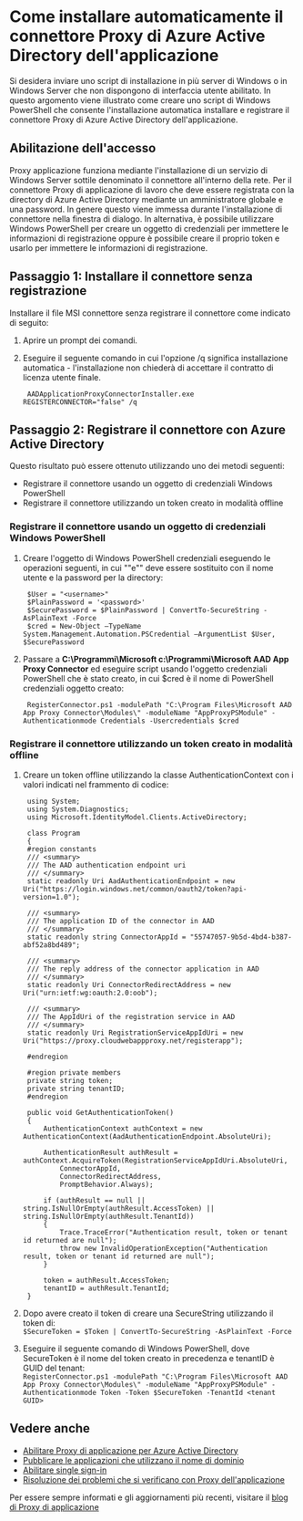 <properties
    pageTitle="Come installare automaticamente il connettore Proxy di Azure Active Directory applicazione | Microsoft Azure"
    description="Viene descritto come eseguire un'installazione automatica di Azure Active Directory applicazione Proxy Connector per fornire l'accesso remoto sicuro alle App locale."
    services="active-directory"
    documentationCenter=""
    authors="kgremban"
    manager="femila"
    editor=""/>

<tags
    ms.service="active-directory"
    ms.workload="identity"
    ms.tgt_pltfrm="na"
    ms.devlang="na"
    ms.topic="article"
    ms.date="06/22/2016"
    ms.author="kgremban"/>

# <a name="how-to-silently-install-the-azure-ad-application-proxy-connector"></a>Come installare automaticamente il connettore Proxy di Azure Active Directory dell'applicazione

Si desidera inviare uno script di installazione in più server di Windows o in Windows Server che non dispongono di interfaccia utente abilitato. In questo argomento viene illustrato come creare uno script di Windows PowerShell che consente l'installazione automatica installare e registrare il connettore Proxy di Azure Active Directory dell'applicazione.

## <a name="enabling-access"></a>Abilitazione dell'accesso
Proxy applicazione funziona mediante l'installazione di un servizio di Windows Server sottile denominato il connettore all'interno della rete. Per il connettore Proxy di applicazione di lavoro che deve essere registrata con la directory di Azure Active Directory mediante un amministratore globale e una password. In genere questo viene immessa durante l'installazione di connettore nella finestra di dialogo. In alternativa, è possibile utilizzare Windows PowerShell per creare un oggetto di credenziali per immettere le informazioni di registrazione oppure è possibile creare il proprio token e usarlo per immettere le informazioni di registrazione.

## <a name="step-1--install-the-connector-without-registration"></a>Passaggio 1: Installare il connettore senza registrazione


Installare il file MSI connettore senza registrare il connettore come indicato di seguito:


1. Aprire un prompt dei comandi.
2. Eseguire il seguente comando in cui l'opzione /q significa installazione automatica - l'installazione non chiederà di accettare il contratto di licenza utente finale.

        AADApplicationProxyConnectorInstaller.exe REGISTERCONNECTOR="false" /q

## <a name="step-2-register-the-connector-with-azure-active-directory"></a>Passaggio 2: Registrare il connettore con Azure Active Directory
Questo risultato può essere ottenuto utilizzando uno dei metodi seguenti:


- Registrare il connettore usando un oggetto di credenziali Windows PowerShell
- Registrare il connettore utilizzando un token creato in modalità offline

### <a name="register-the-connector-using-a-windows-powershell-credential-object"></a>Registrare il connettore usando un oggetto di credenziali Windows PowerShell


1. Creare l'oggetto di Windows PowerShell credenziali eseguendo le operazioni seguenti, in cui "<username>"e"<password>" deve essere sostituito con il nome utente e la password per la directory:

        $User = "<username>"
        $PlainPassword = '<password>'
        $SecurePassword = $PlainPassword | ConvertTo-SecureString -AsPlainText -Force
        $cred = New-Object –TypeName System.Management.Automation.PSCredential –ArgumentList $User, $SecurePassword

2. Passare a **C:\Programmi\Microsoft c:\Programmi\Microsoft AAD App Proxy Connector** ed eseguire script usando l'oggetto credenziali PowerShell che è stato creato, in cui $cred è il nome di PowerShell credenziali oggetto creato:

        RegisterConnector.ps1 -modulePath "C:\Program Files\Microsoft AAD App Proxy Connector\Modules\" -moduleName "AppProxyPSModule" -Authenticationmode Credentials -Usercredentials $cred


### <a name="register-the-connector-using-a-token-created-offline"></a>Registrare il connettore utilizzando un token creato in modalità offline

1. Creare un token offline utilizzando la classe AuthenticationContext con i valori indicati nel frammento di codice:


        using System;
        using System.Diagnostics;
        using Microsoft.IdentityModel.Clients.ActiveDirectory;

        class Program
        {
        #region constants
        /// <summary>
        /// The AAD authentication endpoint uri
        /// </summary>
        static readonly Uri AadAuthenticationEndpoint = new Uri("https://login.windows.net/common/oauth2/token?api-version=1.0");

        /// <summary>
        /// The application ID of the connector in AAD
        /// </summary>
        static readonly string ConnectorAppId = "55747057-9b5d-4bd4-b387-abf52a8bd489";

        /// <summary>
        /// The reply address of the connector application in AAD
        /// </summary>
        static readonly Uri ConnectorRedirectAddress = new Uri("urn:ietf:wg:oauth:2.0:oob");

        /// <summary>
        /// The AppIdUri of the registration service in AAD
        /// </summary>
        static readonly Uri RegistrationServiceAppIdUri = new Uri("https://proxy.cloudwebappproxy.net/registerapp");

        #endregion

        #region private members
        private string token;
        private string tenantID;
        #endregion

        public void GetAuthenticationToken()
        {
            AuthenticationContext authContext = new AuthenticationContext(AadAuthenticationEndpoint.AbsoluteUri);

            AuthenticationResult authResult = authContext.AcquireToken(RegistrationServiceAppIdUri.AbsoluteUri,
                ConnectorAppId,
                ConnectorRedirectAddress,
                PromptBehavior.Always);

            if (authResult == null || string.IsNullOrEmpty(authResult.AccessToken) || string.IsNullOrEmpty(authResult.TenantId))
            {
                Trace.TraceError("Authentication result, token or tenant id returned are null");
                throw new InvalidOperationException("Authentication result, token or tenant id returned are null");
            }

            token = authResult.AccessToken;
            tenantID = authResult.TenantId;
        }





2. Dopo avere creato il token di creare una SecureString utilizzando il token di: <br>
`$SecureToken = $Token | ConvertTo-SecureString -AsPlainText -Force`
3. Eseguire il seguente comando di Windows PowerShell, dove SecureToken è il nome del token creato in precedenza e tenantID è GUID del tenant: <br>
`RegisterConnector.ps1 -modulePath "C:\Program Files\Microsoft AAD App Proxy Connector\Modules\" -moduleName "AppProxyPSModule" -Authenticationmode Token -Token $SecureToken -TenantId <tenant GUID>`



## <a name="see-also"></a>Vedere anche

- [Abilitare Proxy di applicazione per Azure Active Directory](active-directory-application-proxy-enable.md)
- [Pubblicare le applicazioni che utilizzano il nome di dominio](active-directory-application-proxy-custom-domains.md)
- [Abilitare single sign-in](active-directory-application-proxy-sso-using-kcd.md)
- [Risoluzione dei problemi che si verificano con Proxy dell'applicazione](active-directory-application-proxy-troubleshoot.md)

Per essere sempre informati e gli aggiornamenti più recenti, visitare il [blog di Proxy di applicazione](http://blogs.technet.com/b/applicationproxyblog/)
